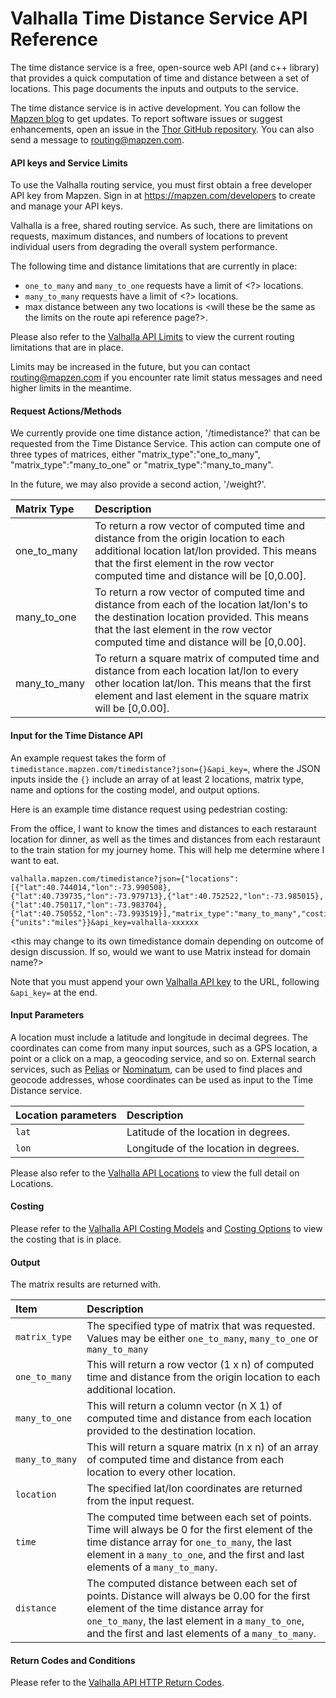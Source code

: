 
# Valhalla Time Distance Service API Reference

The time distance service is a free, open-source web API (and c++ library) that provides a quick computation of time and distance between a set of locations. This page documents the inputs and outputs to the service.

The time distance service is in active development. You can follow the [Mapzen blog](https://mapzen.com/blog) to get updates. To report software issues or suggest enhancements, open an issue in the [Thor GitHub repository](https://github.com/valhalla/thor/issues). You can also send a message to [routing@mapzen.com](mailto:routing@mapzen.com).
	
#### API keys and Service Limits

To use the Valhalla routing service, you must first obtain a free developer API key from Mapzen. Sign in at https://mapzen.com/developers to create and manage your API keys.

Valhalla is a free, shared routing service. As such, there are limitations on requests, maximum distances, and numbers of locations to prevent individual users from degrading the overall system performance.

The following time and distance limitations that are currently in place:

* `one_to_many` and `many_to_one` requests have a limit of <?> locations.
* `many_to_many` requests have a limit of <?> locations.
* max distance between any two locations is <will these be the same as the limits on the route api reference page?>.

Please also refer to the [Valhalla API Limits](https://mapzen.com/documentation/valhalla/api-reference/#api-keys-and-service-limits) to view the current routing limitations that are in place.

Limits may be increased in the future, but you can contact routing@mapzen.com if you encounter rate limit status messages and need higher limits in the meantime.

#### Request Actions/Methods

We currently provide one time distance action, '/timedistance?' that can be requested from the Time Distance Service.  This action can compute one of three types of matrices, either "matrix_type":"one_to_many", "matrix_type":"many_to_one" or "matrix_type":"many_to_many".  

In the future, we may also provide a second action, '/weight?'.

| Matrix Type | Description |
| :--------- | :----------- |
| one_to_many | To return a row vector of computed time and distance from the origin location to each additional location lat/lon provided. This means that the first element in the row vector computed time and distance will be [0,0.00]. |
| many_to_one | To return a row vector of computed time and distance from each of the location lat/lon's to the destination location provided. This means that the last element in the row vector computed time and distance will be [0,0.00]. |
| many_to_many | To return a square matrix of computed time and distance from each location lat/lon to every other location lat/lon.  This means that the first element and last element in the square matrix will be [0,0.00].  |


#### Input for the Time Distance API

An example request takes the form of `timedistance.mapzen.com/timedistance?json={}&api_key=`, where the JSON inputs inside the ``{}`` include an array of at least 2 locations, matrix type, name and options for the costing model, and output options.  <this may change to be the mapzen.com domain depending on outcome of design discussion>

Here is an example time distance request using pedestrian costing:

From the office, I want to know the times and distances to each restaraunt location for dinner, as well as the times and distances from each restaraunt to the train station for my journey home.  This will help me determine where I want to eat.

    valhalla.mapzen.com/timedistance?json={"locations":[{"lat":40.744014,"lon":-73.990508},{"lat":40.739735,"lon":-73.979713},{"lat":40.752522,"lon":-73.985015},{"lat":40.750117,"lon":-73.983704},{"lat":40.750552,"lon":-73.993519}],"matrix_type":"many_to_many","costing":"pedestrian","directions_options":{"units":"miles"}}&api_key=valhalla-xxxxxx
    
<this may change to its own timedistance domain depending on outcome of design discussion.  If so, would we want to use Matrix instead for domain name?>

Note that you must append your own [Valhalla API key](https://mapzen.com/developers) to the URL, following `&api_key=` at the end.

#### Input Parameters

A location must include a latitude and longitude in decimal degrees. The coordinates can come from many input sources, such as a GPS location, a point or a click on a map, a geocoding service, and so on. External search services, such as [Pelias](https://github.com/pelias) or [Nominatum](http://wiki.openstreetmap.org/wiki/Nominatim), can be used to find places and geocode addresses, whose coordinates can be used as input to the Time Distance service.

| Location parameters | Description |
| :--------- | :----------- |
| `lat` | Latitude of the location in degrees. |
| `lon` | Longitude of the location in degrees. |

Please also refer to the [Valhalla API Locations](https://mapzen.com/documentation/valhalla/api-reference/#locations) to view the full detail on Locations.

#### Costing

Please refer to the [Valhalla API Costing Models](https://mapzen.com/documentation/valhalla/api-reference/#costing-models) and [Costing Options](https://mapzen.com/documentation/valhalla/api-reference/#costing-options) to view the costing that is in place.

#### Output

The matrix results are returned with.

| Item | Description |
| :---- | :----------- |
| `matrix_type` | The specified type of matrix that was requested. Values may be either `one_to_many`, `many_to_one` or `many_to_many` |
| `one_to_many` | This will return a row vector (1 x n) of computed time and distance from the origin location to each additional location. |
| `many_to_one` | This will return a column vector (n X 1) of computed time and distance from each location provided to the destination location. |
| `many_to_many` | This will return a square matrix (n x n) of an array of computed time and distance from each location to every other location. |
| `location` | The specified lat/lon coordinates are returned from the input request. |
| `time` | The computed time between each set of points. Time will always be 0 for the first element of the time distance array for `one_to_many`, the last element in a `many_to_one`, and the first and last elements of a `many_to_many`.  |
| `distance` | The computed distance between each set of points. Distance will always be 0.00 for the first element of the time distance array for `one_to_many`, the last element in a `many_to_one`, and the first and last elements of a `many_to_many`. |

#### Return Codes and Conditions

Please refer to the [Valhalla API HTTP Return Codes](https://mapzen.com/documentation/valhalla/api-reference/#return-codes-and-conditions).
